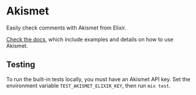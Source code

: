 # Akismet

Easily check comments with Akismet from Elixir.

[Check the docs](https://hexdocs.pm/akismet/Akismet.html), which include examples and details on how to use Akismet.

## Testing

To run the built-in tests locally, you must have an Akismet API key.
Set the environment variable `TEST_AKISMET_ELIXIR_KEY`, then run `mix test`.